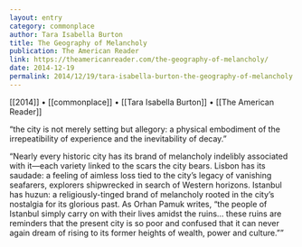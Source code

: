 ```yaml
---
layout: entry
category: commonplace
author: Tara Isabella Burton
title: The Geography of Melancholy
publication: The American Reader
link: https://theamericanreader.com/the-geography-of-melancholy/
date: 2014-12-19
permalink: 2014/12/19/tara-isabella-burton-the-geography-of-melancholy
---
```


[[2014]] • [[commonplace]] • [[Tara Isabella Burton]] • [[The American Reader]]

“the city is not merely setting but allegory: a physical embodiment of the irrepeatibility of experience and the inevitability of decay.”

“Nearly every historic city has its brand of melancholy indelibly associated with it—each variety linked to the scars the city bears. Lisbon has its saudade: a feeling of aimless loss tied to the city’s legacy of vanishing seafarers, explorers shipwrecked in search of Western horizons. Istanbul has huzun: a religiously-tinged brand of melancholy rooted in the city’s nostalgia for its glorious past. As Orhan Pamuk writes, “the people of Istanbul simply carry on with their lives amidst the ruins… these ruins are reminders that the present city is so poor and confused that it can never again dream of rising to its former heights of wealth, power and culture.””
